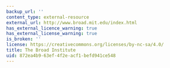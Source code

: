 ```yaml
---
backup_url: ''
content_type: external-resource
external_url: http://www.broad.mit.edu/index.html
has_external_licence_warning: true
has_external_license_warning: true
is_broken: ''
license: https://creativecommons.org/licenses/by-nc-sa/4.0/
title: The Broad Institute
uid: 872ea4b9-63ef-4f2e-acf1-befd941ce548
---
```

